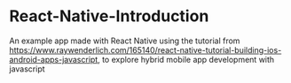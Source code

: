 # React-Native-Introduction
An example app made with React Native using the tutorial from https://www.raywenderlich.com/165140/react-native-tutorial-building-ios-android-apps-javascript, to explore hybrid mobile app development with javascript 
